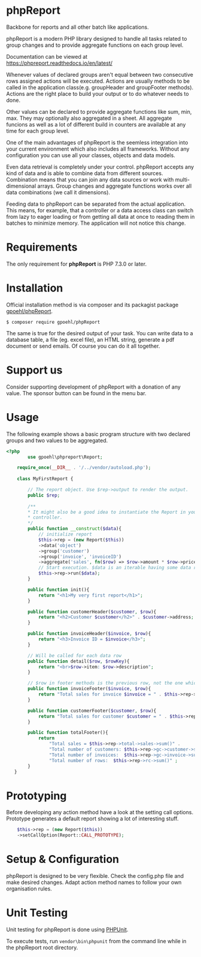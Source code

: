 # phpReport


Backbone for reports and all other batch like applications.  

phpReport is a modern PHP library designed to handle all tasks related to group 
changes and to provide aggregate functions on each group level.

Documentation can be viewed at https://phpreport.readthedocs.io/en/latest/

Whenever values of declared groups aren't equal between two consecutive rows
assigned actions will be executed. Actions are usually methods to be 
called in the application class(e.g. groupHeader and groupFooter methods). Actions
are the right place to build your output or to do whatever needs to done. 

Other values can be declared to provide aggregate functions like sum, min, max. They
may optionally also aggregated in a sheet. All aggregate funcions as well as a 
lot of different build in counters are available at any time for each group level. 

One of the main advantages of phpReport is the seemless integration into your current
environment which also includes all frameworks. Without any configuration you can
use all your classes, objects and data models. 

Even data retrieval is completely under your control. phpReport accepts any
kind of data and is able to combine data from different sources. Combination means 
that you can join any data sources or work with multi-dimensional arrays. Group changes
and aggregate functions works over all data combinations (we call it dimensions).

Feeding data to phpReport can be separated from the actual application. This means, for example, 
that a controller or a data access class can switch from lazy to eager loading 
or from getting all data at once to reading them in batches to minimize memory. 
The application will not notice this change.  

Requirements
============

The only requirement for **phpReport** is PHP 7.3.0 or later. 

Installation
============

Official installation method is via composer and its packagist package [gpoehl/phpReport](https://packagist.org/packages/gpoehl/phpReport).

```
$ composer require gpoehl/phpReport
```


The same is true for the desired output of your task. You can write data to a database table, a file (eg. excel file), an HTML string, generate a pdf document or send emails. Of course you can do it all together.  


Support us
==========

Consider supporting development of phpReport with a donation of any value. The
sponsor button can be found in the menu bar. 

Usage
=====

The following example shows a basic program structure with two declared groups
and two values to be aggregated.

```php
<?php
        use gpoehl\phpreport\Report;

    require_once(__DIR__ . '/../vendor/autoload.php');
   
    class MyFirstReport {

        // The report object. Use $rep->output to render the output. 
        public $rep;
        
        /**
        * It might also be a good idea to instantiate the Report in your
        * controller.
        */
        public function __construct($data){
            // initialize report
            $this->rep = (new Report($this)) 
            ->data('object')
            ->group('customer')         
            ->group('invoice', 'invoiceID')
            ->aggregate('sales', fn($row) => $row->amount * $row->price);
            // Start execution. $data is an iterable having some data rows
            $this->rep->run($data);
        }

        public function init(){
            return "<h1>My very first report</h1>";
        } 

        public function customerHeader($customer, $row){
            return "<h2>Customer $customer</h2>" . $customer->address;
        } 

        public function invoiceHeader($invoice, $row){
            return "<h3>Invoice ID = $invoice</h3>";
        } 

        // Will be called for each data row
        public function detail($row, $rowKey){
            return "<br>$row->item: $row->description";
        } 

        // $row in footer methods is the previous row, not the one which triggered the group change.
        public function invoiceFooter($invoice, $row){
            return "Total sales for invoice $invoice = " . $this->rep->total->sales->sum();
        } 

        public function customerFooter($customer, $row){
            return "Total sales for customer $customer = " . $this->rep->total->sales->sum();
        }

        public function totalFooter(){
            return 
                "Total sales = $this->rep->total->sales->sum()" .
                "Total number of customers: $this->rep->gc->customer->sum()" .
                "Total number of invoices:  $this->rep->gc->invoice->sum()" .
                "Total number of rows:  $this->rep->rc->sum()" ;
        } 
   }
```

Prototyping
===========
Before developing any action method have a look at the setting call options. Prototype
generates a default report showing a lot of interesting stuff. 


```php
    $this->rep = (new Report($this))
    ->setCallOption(Report::CALL_PROTOTYPE);
```


Setup & Configuration
=====================

phpReport is designed to be very flexible. Check the config.php file and make
desired changes. Adapt action method names to follow your own organisation rules. 



Unit Testing
============

Unit testing for phpReport is done using [PHPUnit](https://phpunit.de/).

To execute tests, run `vendor\bin\phpunit` from the command line while in the phpReport root directory.